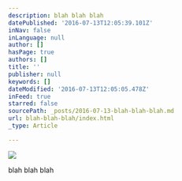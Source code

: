 ```yaml
---
description: blah blah blah
datePublished: '2016-07-13T12:05:39.101Z'
inNav: false
inLanguage: null
author: []
hasPage: true
authors: []
title: ''
publisher: null
keywords: []
dateModified: '2016-07-13T12:05:05.478Z'
inFeed: true
starred: false
sourcePath: _posts/2016-07-13-blah-blah-blah.md
url: blah-blah-blah/index.html
_type: Article

---
```

![](https://the-grid-user-content.s3-us-west-2.amazonaws.com/f8f4adf6-b55c-4f0a-9182-c8894c11e1d9.jpg)

blah blah blah